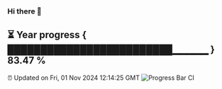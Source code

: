 ### Hi there 👋
⏳ Year progress { █████████████████████████▁▁▁▁▁ } 83.47 %
---
⏰ Updated on Fri, 01 Nov 2024 12:14:25 GMT
![Progress Bar CI](https://github.com/Moyi321/Moyi321/workflows/Progress%20Bar%20CI/badge.svg)
